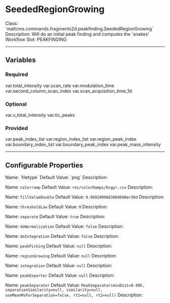 <h1>SeededRegionGrowing</h1>
Class: `maltcms.commands.fragments2d.peakfinding.SeededRegionGrowing`
Description: Will do an initial peak finding and computes the 'snakes'
Workflow Slot: PEAKFINDING

---

<h2>Variables</h2>
<h3>Required</h3>
	var.total_intensity
	var.scan_rate
	var.modulation_time
	var.second_column_scan_index
	var.scan_acquisition_time_1d

<h3>Optional</h3>
	var.v_total_intensity
	var.tic_peaks

<h3>Provided</h3>
	var.peak_index_list
	var.region_index_list
	var.region_peak_index
	var.boundary_index_list
	var.boundary_peak_index
	var.peak_mass_intensity


---

<h2>Configurable Properties</h2>
Name: `filetype`
Default Value: `png`
Description: 

Name: `colorramp`
Default Value: `res/colorRamps/bcgyr.csv`
Description: 

Name: `fillValueDouble`
Default Value: `9.9692099683868690e+36d`
Description: 

Name: `thresholdLow`
Default Value: `0`
Description: 

Name: `separate`
Default Value: `true`
Description: 

Name: `doNormalization`
Default Value: `false`
Description: 

Name: `doIntegration`
Default Value: `false`
Description: 

Name: `peakPicking`
Default Value: `null`
Description: 

Name: `regionGrowing`
Default Value: `null`
Description: 

Name: `integration`
Default Value: `null`
Description: 

Name: `peakExporter`
Default Value: `null`
Description: 

Name: `peakSeparator`
Default Value: `PeakSeparator(minDist=0.995, separationSimilarity=null, similarity=null, useMeanMsForSeparation=false, rt1=null, rt2=null)`
Description: 


